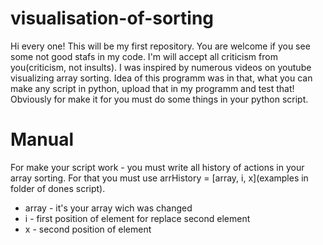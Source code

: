 # visualisation-of-sorting
Hi every one! This will be my first repository. You are welcome if you see some not good stafs in my code. I'm will accept all criticism from you(criticism, not insults).
I was inspired by numerous videos on youtube visualizing array sorting. 
Idea of this programm was in that, what you can make any script in python, upload that in my programm and test that! Obviously for make it for you must do some things in your python script.


# Manual

For make your script work - you must write all history of actions in your array sorting. For that you must use arrHistory = [array, i, x](examples in folder of dones script).

- array - it's your array wich was changed
- i - first position of element for replace second element
- x - second position of element


